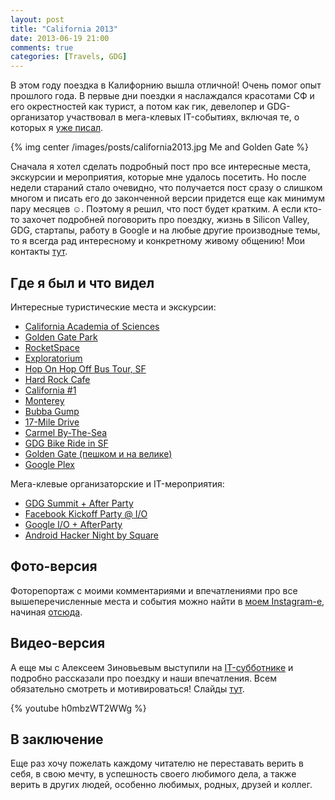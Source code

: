```yaml
---
layout: post
title: "California 2013"
date: 2013-06-19 21:00
comments: true
categories: [Travels, GDG]
---
```

В этом году поездка в Калифорнию вышла отличной! Очень помог опыт прошлого года. В первые дни поездки я наслаждался красотами СФ и его окрестностей как турист, а потом как гик, девелопер и GDG-организатор участвовал в мега-клевых IT-событиях, включая те, о которых я [уже писал](http://alexkorovyansky.com/blog/2013/05/05/io13waiting/).

{% img center /images/posts/california2013.jpg Me and Golden Gate %}

<!-- more -->

Cначала я хотел сделать подробный пост про все интересные места, экскурсии и мероприятия, которые мне удалось посетить. Но после недели стараний стало очевидно, что получается пост сразу о слишком многом и писать его до законченной версии придется еще как минимум пару месяцев ☺. Поэтому я решил, что пост будет кратким. А если кто-то захочет подробней поговорить про поездку, жизнь в Silicon Valley, GDG, стартапы, работу в Google и на любые другие производные темы, то я всегда рад интересному и конкретному живому общению! Мои контакты [тут](http://about.me/korovyansk).

## Где я был и что видел ##

Интересные туристические места и экскурсии:

* [California Academia of Sciences](http://www.calacademy.org/)
* [Golden Gate Park](http://en.wikipedia.org/wiki/Golden_Gate_Park)
* [RocketSpace](http://rocket-space.com/)
* [Exploratorium](http://www.exploratorium.edu/)
* [Hop On Hop Off Bus Tour, SF](http://www.redandwhite.com/bus-tours/hop-on-hop-off.asp)
* [Hard Rock Cafe](http://www.hardrock.com/)
* [California #1](http://en.wikipedia.org/wiki/California_State_Route_1)
* [Monterey](http://www.monterey.org/)
* [Bubba Gump](http://www.bubbagump.com/locations/monterey/)
* [17-Mile Drive](http://en.wikipedia.org/wiki/17-Mile_Drive)
* [Carmel By-The-Sea](http://www.carmelcalifornia.com/)
* [GDG Bike Ride in SF](https://plus.google.com/events/ce6vn9efm5pgv6nsc9ofa1qm1pc)
* [Golden Gate (пешком и на велике)](http://en.wikipedia.org/wiki/Golden_Gate_Bridge)
* [Google Plex](http://en.wikipedia.org/wiki/Googleplex)

Мега-клевые организаторские и IT-мероприятия:

* [GDG Summit + After Party](https://sites.google.com/site/gdgorganizersummit/)
* [Facebook Kickoff Party @ I/O](https://www.facebook.com/events/178316248990890)
* [Google I/O + AfterParty](https://developers.google.com/events/io/)
* [Android Hacker Night by Square](http://io-nightcap2013.eventbrite.com/)

## Фото-версия ##

Фоторепортаж с моими комментариями и впечатлениями про все вышеперечисленные места и события можно найти в [моем Instagram-e](http://instagram.com/korovyansk), начиная [отсюда](http://instagram.com/p/ZA4W9ux8gG/).

## Видео-версия ##

А еще мы с Алексеем Зиновьевым выступили на [IT-субботнике](http://vk.com/omskit) и подробно рассказали про поездку и наши впечатления. Всем обязательно смотреть и мотивироваться! Слайды [тут](http://www.slideshare.net/OmskIT/2013-0601-01-google-io).

{% youtube h0mbzWT2WWg %} 

## В заключение ##
Еще раз хочу пожелать каждому читателю не переставать верить в себя, в свою мечту, в успешность своего любимого дела, а также верить в других людей, особенно любимых, родных, друзей и коллег.


